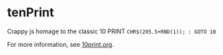 # tenPrint
Crappy js homage to the classic 10 PRINT `CHR$(205.5+RND(1)); : GOTO 10`

For more information, see [10print.org](http://10print.org/).
